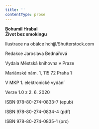 ```yaml
---
title: ''
contentType: prose
---
```


<section>

**Bohumil Hrabal  
Život bez smokingu**

</section>

<section>

Ilustrace na obálce hchjjl/Shutterstock.com

Redakce Jaroslava Bednářová

</section>

<section>

Vydala Městská knihovna v Praze

Mariánské nám. 1, 115 72 Praha 1

</section>

<section>

V MKP 1. elektronické vydání

Verze 1.0 z 2. 6. 2020

</section>

<section>

ISBN 978-80-274-0833-7 (epub)

ISBN 978-80-274-0834-4 (pdf)

ISBN 978-80-274-0835-1 (prc)

</section>
